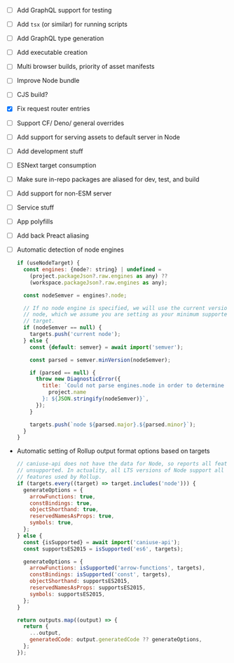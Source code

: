 - [ ] Add GraphQL support for testing
- [ ] Add `tsx` (or similar) for running scripts
- [ ] Add GraphQL type generation
- [ ] Add executable creation
- [ ] Multi browser builds, priority of asset manifests
- [ ] Improve Node bundle
- [ ] CJS build?
- [x] Fix request router entries
- [ ] Support CF/ Deno/ general overrides
- [ ] Add support for serving assets to default server in Node
- [ ] Add development stuff
- [ ] ESNext target consumption
- [ ] Make sure in-repo packages are aliased for dev, test, and build
- [ ] Add support for non-ESM server
- [ ] Service stuff
- [ ] App polyfills
- [ ] Add back Preact aliasing
- [ ] Automatic detection of node engines

  ```js
  if (useNodeTarget) {
    const engines: {node?: string} | undefined =
      (project.packageJson?.raw.engines as any) ??
      (workspace.packageJson?.raw.engines as any);

    const nodeSemver = engines?.node;

    // If no node engine is specified, we will use the current version of
    // node, which we assume you are setting as your minimum supported
    // target.
    if (nodeSemver == null) {
      targets.push('current node');
    } else {
      const {default: semver} = await import('semver');

      const parsed = semver.minVersion(nodeSemver);

      if (parsed == null) {
        throw new DiagnosticError({
          title: `Could not parse engines.node in order to determine the node target for project ${
            project.name
          }: ${JSON.stringify(nodeSemver)}`,
        });
      }

      targets.push(`node ${parsed.major}.${parsed.minor}`);
    }
  }
  ```

- Automatic setting of Rollup output format options based on targets

  ```js
  // caniuse-api does not have the data for Node, so reports all features to be
  // unsupported. In actuality, all LTS versions of Node support all the ES2015
  // features used by Rollup.
  if (targets.every((target) => target.includes('node'))) {
    generateOptions = {
      arrowFunctions: true,
      constBindings: true,
      objectShorthand: true,
      reservedNamesAsProps: true,
      symbols: true,
    };
  } else {
    const {isSupported} = await import('caniuse-api');
    const supportsES2015 = isSupported('es6', targets);

    generateOptions = {
      arrowFunctions: isSupported('arrow-functions', targets),
      constBindings: isSupported('const', targets),
      objectShorthand: supportsES2015,
      reservedNamesAsProps: supportsES2015,
      symbols: supportsES2015,
    };
  }

  return outputs.map((output) => {
    return {
      ...output,
      generatedCode: output.generatedCode ?? generateOptions,
    };
  });
  ```
